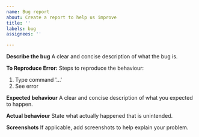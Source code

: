 ```yaml
---
name: Bug report
about: Create a report to help us improve
title: ''
labels: bug
assignees: ''

---
```


**Describe the bug**
A clear and concise description of what the bug is.

**To Reproduce Error:**
Steps to reproduce the behaviour:
1. Type command '...'
2. See error

**Expected behaviour**
A clear and concise description of what you expected to happen.

**Actual behaviour**
State what actually happened that is unintended.

**Screenshots**
If applicable, add screenshots to help explain your problem.
